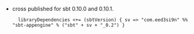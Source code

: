 - cross published for sbt 0.10.0 and 0.10.1.

        libraryDependencies <+= (sbtVersion) { sv => "com.eed3si9n" %% "sbt-appengine" % ("sbt" + sv + "_0.2") }
